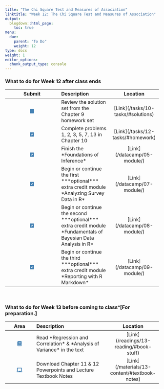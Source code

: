 ```yaml
---
title: "The Chi Square Test and Measures of Association"
linktitle: "Week 12: The Chi Square Test and Measures of Association"
output:
  blogdown::html_page:
    toc: true
menu:
  due:
    parent: "To Do"
    weight: 12
type: docs
weight: 1
editor_options: 
  chunk_output_type: console
---
```

<script src="/rmarkdown-libs/kePrint/kePrint.js"></script>
<link href="/rmarkdown-libs/lightable/lightable.css" rel="stylesheet" />
<script src="/rmarkdown-libs/kePrint/kePrint.js"></script>
<link href="/rmarkdown-libs/lightable/lightable.css" rel="stylesheet" />




### What to do for Week 12 after class ends



<table class="table" style="width: auto !important; margin-left: auto; margin-right: auto;">
 <thead>
  <tr>
   <th style="text-align:center;"> Submit </th>
   <th style="text-align:left;"> Description </th>
   <th style="text-align:center;"> Location </th>
  </tr>
 </thead>
<tbody>
  <tr>
   <td style="text-align:center;width: 10em; "> <svg aria-hidden="true" role="img" viewbox="0 0 448 512" style="height:1em;width:0.88em;vertical-align:-0.125em;margin-left:auto;margin-right:auto;font-size:inherit;fill:#4682b4;overflow:visible;position:relative;"><path d="M0 96C0 60.65 28.65 32 64 32H384C419.3 32 448 60.65 448 96V416C448 451.3 419.3 480 384 480H64C28.65 480 0 451.3 0 416V96z"></path></svg> </td>
   <td style="text-align:left;"> Review the solution set from the Chapter 9 homework set </td>
   <td style="text-align:center;"> [Link](/tasks/10-tasks/#solutions) </td>
  </tr>
  <tr>
   <td style="text-align:center;width: 10em; "> <svg aria-hidden="true" role="img" viewbox="0 0 448 512" style="height:1em;width:0.88em;vertical-align:-0.125em;margin-left:auto;margin-right:auto;font-size:inherit;fill:#4682b4;overflow:visible;position:relative;"><path d="M384 32C419.3 32 448 60.65 448 96V416C448 451.3 419.3 480 384 480H64C28.65 480 0 451.3 0 416V96C0 60.65 28.65 32 64 32H384zM339.8 211.8C350.7 200.9 350.7 183.1 339.8 172.2C328.9 161.3 311.1 161.3 300.2 172.2L192 280.4L147.8 236.2C136.9 225.3 119.1 225.3 108.2 236.2C97.27 247.1 97.27 264.9 108.2 275.8L172.2 339.8C183.1 350.7 200.9 350.7 211.8 339.8L339.8 211.8z"></path></svg> </td>
   <td style="text-align:left;"> Complete problems 1, 2, 3, 5, 7, 13 in Chapter 10 </td>
   <td style="text-align:center;"> [Link](/tasks/12-tasks/#homework) </td>
  </tr>
  <tr>
   <td style="text-align:center;width: 10em; "> <svg aria-hidden="true" role="img" viewbox="0 0 448 512" style="height:1em;width:0.88em;vertical-align:-0.125em;margin-left:auto;margin-right:auto;font-size:inherit;fill:#4682b4;overflow:visible;position:relative;"><path d="M384 32C419.3 32 448 60.65 448 96V416C448 451.3 419.3 480 384 480H64C28.65 480 0 451.3 0 416V96C0 60.65 28.65 32 64 32H384zM339.8 211.8C350.7 200.9 350.7 183.1 339.8 172.2C328.9 161.3 311.1 161.3 300.2 172.2L192 280.4L147.8 236.2C136.9 225.3 119.1 225.3 108.2 236.2C97.27 247.1 97.27 264.9 108.2 275.8L172.2 339.8C183.1 350.7 200.9 350.7 211.8 339.8L339.8 211.8z"></path></svg> </td>
   <td style="text-align:left;"> Finish the *Foundations of Inference* </td>
   <td style="text-align:center;"> [Link](/datacamp/05-module/) </td>
  </tr>
  <tr>
   <td style="text-align:center;width: 10em; "> <svg aria-hidden="true" role="img" viewbox="0 0 448 512" style="height:1em;width:0.88em;vertical-align:-0.125em;margin-left:auto;margin-right:auto;font-size:inherit;fill:#4682b4;overflow:visible;position:relative;"><path d="M384 32C419.3 32 448 60.65 448 96V416C448 451.3 419.3 480 384 480H64C28.65 480 0 451.3 0 416V96C0 60.65 28.65 32 64 32H384zM339.8 211.8C350.7 200.9 350.7 183.1 339.8 172.2C328.9 161.3 311.1 161.3 300.2 172.2L192 280.4L147.8 236.2C136.9 225.3 119.1 225.3 108.2 236.2C97.27 247.1 97.27 264.9 108.2 275.8L172.2 339.8C183.1 350.7 200.9 350.7 211.8 339.8L339.8 211.8z"></path></svg> </td>
   <td style="text-align:left;"> Begin or continue the first ***optional*** extra credit module *Analyzing Survey Data in R* </td>
   <td style="text-align:center;"> [Link](/datacamp/07-module/) </td>
  </tr>
  <tr>
   <td style="text-align:center;width: 10em; "> <svg aria-hidden="true" role="img" viewbox="0 0 448 512" style="height:1em;width:0.88em;vertical-align:-0.125em;margin-left:auto;margin-right:auto;font-size:inherit;fill:#4682b4;overflow:visible;position:relative;"><path d="M384 32C419.3 32 448 60.65 448 96V416C448 451.3 419.3 480 384 480H64C28.65 480 0 451.3 0 416V96C0 60.65 28.65 32 64 32H384zM339.8 211.8C350.7 200.9 350.7 183.1 339.8 172.2C328.9 161.3 311.1 161.3 300.2 172.2L192 280.4L147.8 236.2C136.9 225.3 119.1 225.3 108.2 236.2C97.27 247.1 97.27 264.9 108.2 275.8L172.2 339.8C183.1 350.7 200.9 350.7 211.8 339.8L339.8 211.8z"></path></svg> </td>
   <td style="text-align:left;"> Begin or continue the second ***optional*** extra credit module *Fundamentals of Bayesian Data Analysis in R* </td>
   <td style="text-align:center;"> [Link](/datacamp/08-module/) </td>
  </tr>
  <tr>
   <td style="text-align:center;width: 10em; "> <svg aria-hidden="true" role="img" viewbox="0 0 448 512" style="height:1em;width:0.88em;vertical-align:-0.125em;margin-left:auto;margin-right:auto;font-size:inherit;fill:#4682b4;overflow:visible;position:relative;"><path d="M384 32C419.3 32 448 60.65 448 96V416C448 451.3 419.3 480 384 480H64C28.65 480 0 451.3 0 416V96C0 60.65 28.65 32 64 32H384zM339.8 211.8C350.7 200.9 350.7 183.1 339.8 172.2C328.9 161.3 311.1 161.3 300.2 172.2L192 280.4L147.8 236.2C136.9 225.3 119.1 225.3 108.2 236.2C97.27 247.1 97.27 264.9 108.2 275.8L172.2 339.8C183.1 350.7 200.9 350.7 211.8 339.8L339.8 211.8z"></path></svg> </td>
   <td style="text-align:left;"> Begin or continue the third ***optional*** extra credit module *Reporting with R Markdown* </td>
   <td style="text-align:center;"> [Link](/datacamp/09-module/) </td>
  </tr>
</tbody>
</table>

<br />

### What to do for Week 13 before coming to class^[For preparation.]



<table class="table" style="width: auto !important; margin-left: auto; margin-right: auto;">
 <thead>
  <tr>
   <th style="text-align:center;"> Area </th>
   <th style="text-align:left;"> Description </th>
   <th style="text-align:center;"> Location </th>
  </tr>
 </thead>
<tbody>
  <tr>
   <td style="text-align:center;width: 10em; "> <svg aria-hidden="true" role="img" viewbox="0 0 448 512" style="height:1em;width:0.88em;vertical-align:-0.125em;margin-left:auto;margin-right:auto;font-size:inherit;fill:steelblue;overflow:visible;position:relative;"><path d="M448 336v-288C448 21.49 426.5 0 400 0H96C42.98 0 0 42.98 0 96v320c0 53.02 42.98 96 96 96h320c17.67 0 32-14.33 32-31.1c0-11.72-6.607-21.52-16-27.1v-81.36C441.8 362.8 448 350.2 448 336zM143.1 128h192C344.8 128 352 135.2 352 144C352 152.8 344.8 160 336 160H143.1C135.2 160 128 152.8 128 144C128 135.2 135.2 128 143.1 128zM143.1 192h192C344.8 192 352 199.2 352 208C352 216.8 344.8 224 336 224H143.1C135.2 224 128 216.8 128 208C128 199.2 135.2 192 143.1 192zM384 448H96c-17.67 0-32-14.33-32-32c0-17.67 14.33-32 32-32h288V448z"></path></svg> </td>
   <td style="text-align:left;width: 30em; "> Read *Regression and Correlation* &amp; *Analysis of Variance* in the text </td>
   <td style="text-align:center;width: 10em; "> [Link](/readings/13-reading/#book-stuff) </td>
  </tr>
  <tr>
   <td style="text-align:center;width: 10em; "> <svg aria-hidden="true" role="img" viewbox="0 0 576 512" style="height:1em;width:1.12em;vertical-align:-0.125em;margin-left:auto;margin-right:auto;font-size:inherit;fill:steelblue;overflow:visible;position:relative;"><path d="M96 96h384v288h64V72C544 50 525.1 32 504 32H72C49.1 32 32 50 32 72V384h64V96zM560 416H416v-48c0-8.838-7.164-16-16-16h-160C231.2 352 224 359.2 224 368V416H16C7.164 416 0 423.2 0 432v32C0 472.8 7.164 480 16 480h544c8.836 0 16-7.164 16-16v-32C576 423.2 568.8 416 560 416z"></path></svg> </td>
   <td style="text-align:left;width: 30em; "> Download Chapter 11 &amp; 12 Powerpoints and Lecture Textbook Notes </td>
   <td style="text-align:center;width: 10em; "> [Link](/materials/13-content/#textbook-notes) </td>
  </tr>
</tbody>
</table>
